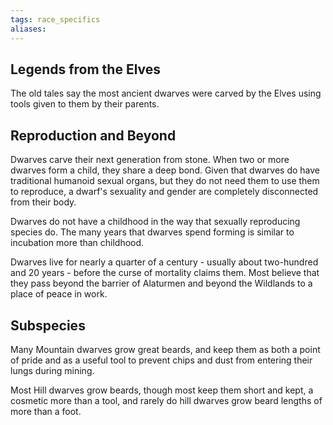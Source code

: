 ```yaml
---
tags: race_specifics
aliases:
---
```

## Legends from the Elves
The old tales say the most ancient dwarves were carved by the Elves using tools given to them by their parents. 

## Reproduction and Beyond
Dwarves carve their next generation from stone. When two or more dwarves form a child, they share a deep bond. Given that dwarves do have traditional humanoid sexual organs, but they do not need them to use them to reproduce, a dwarf's sexuality and gender are completely disconnected from their body.

Dwarves do not have a childhood in the way that sexually reproducing species do. The many years that dwarves spend forming is similar to incubation more than childhood. 

Dwarves live for nearly a quarter of a century - usually about two-hundred and 20 years - before the curse of mortality claims them. Most believe that they pass beyond the barrier of Alaturmen and beyond the Wildlands to a place of peace in work.

## Subspecies
Many Mountain dwarves grow great beards, and keep them as both a point of pride and as a useful tool to prevent chips and dust from entering their lungs during mining.

Most Hill dwarves grow beards, though most keep them short and kept, a cosmetic more than a tool, and rarely do hill dwarves grow beard lengths of more than a foot.
